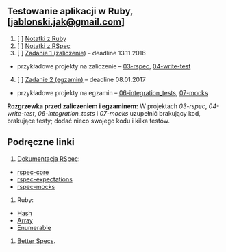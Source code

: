 ## Testowanie aplikacji w Ruby, [jablonski.jak@gmail.com]

1. [ ] [Notatki z Ruby](ruby.md)
2. [ ] [Notatki z RSpec](rspec.md)
3. [ ] [Zadanie 1 (zaliczenie)](/) – deadline 13.11.2016
  - przykładowe projekty na zaliczenie –
  [03-rspec](https://github.com/egzamin/tar/tree/master/labs/03-rspec),
  [04-write-test](https://github.com/egzamin/tar/tree/master/labs/04-write_tests)
4. [ ] [Zadanie 2 (egzamin)](/) – deadline 08.01.2017
  - przykładowe projekty na egzamin –
  [06-integration_tests](https://github.com/egzamin/tar/tree/master/labs/06-integration_tests),
  [07-mocks](https://github.com/egzamin/tar/tree/master/labs/07-mocks)

**Rozgrzewka przed zaliczeniem i egzaminem:**
W projektach _03-rspec_, _04-write-test_, _06-integration_tests_ i _07-mocks_
uzupełnić brakujący kod, brakujące testy; dodać nieco swojego kodu i kilka testów.


## Podręczne linki

1. [Dokumentacja RSpec](http://rspec.info/):
  - [rspec-core](https://github.com/rspec/rspec-core)
  - [rspec-expectations](https://github.com/rspec/rspec-expectations)
  - [rspec-mocks](https://github.com/rspec/rspec-mocks)
1. Ruby:
  - [Hash](http://ruby-doc.org/core-2.2.3/Hash.html)
  - [Array](http://ruby-doc.org/core-2.2.3/Array.html)
  - [Enumerable](http://ruby-doc.org/core-2.2.3/Enumerable.html)
1. [Better Specs](http://betterspecs.org/).
